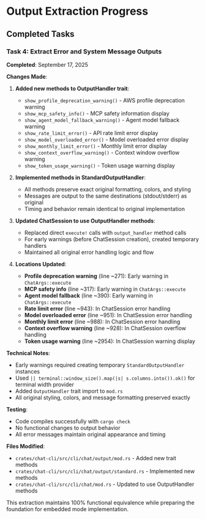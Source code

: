 # Output Extraction Progress

## Completed Tasks

### Task 4: Extract Error and System Message Outputs

**Completed**: September 17, 2025

**Changes Made**:

1. **Added new methods to OutputHandler trait**:
   - `show_profile_deprecation_warning()` - AWS profile deprecation warning
   - `show_mcp_safety_info()` - MCP safety information display
   - `show_agent_model_fallback_warning()` - Agent model fallback warning
   - `show_rate_limit_error()` - API rate limit error display
   - `show_model_overloaded_error()` - Model overloaded error display
   - `show_monthly_limit_error()` - Monthly limit error display
   - `show_context_overflow_warning()` - Context window overflow warning
   - `show_token_usage_warning()` - Token usage warning display

2. **Implemented methods in StandardOutputHandler**:
   - All methods preserve exact original formatting, colors, and styling
   - Messages are output to the same destinations (stdout/stderr) as original
   - Timing and behavior remain identical to original implementation

3. **Updated ChatSession to use OutputHandler methods**:
   - Replaced direct `execute!` calls with `output_handler` method calls
   - For early warnings (before ChatSession creation), created temporary handlers
   - Maintained all original error handling logic and flow

4. **Locations Updated**:
   - **Profile deprecation warning** (line ~271): Early warning in `ChatArgs::execute`
   - **MCP safety info** (line ~317): Early warning in `ChatArgs::execute`
   - **Agent model fallback** (line ~390): Early warning in `ChatArgs::execute`
   - **Rate limit error** (line ~943): In ChatSession error handling
   - **Model overloaded error** (line ~951): In ChatSession error handling
   - **Monthly limit error** (line ~988): In ChatSession error handling
   - **Context overflow warning** (line ~928): In ChatSession overflow handling
   - **Token usage warning** (line ~2954): In ChatSession warning display

**Technical Notes**:
- Early warnings required creating temporary `StandardOutputHandler` instances
- Used `|| terminal::window_size().map(|s| s.columns.into()).ok()` for terminal width provider
- Added `OutputHandler` trait import to `mod.rs`
- All original styling, colors, and message formatting preserved exactly

**Testing**:
- Code compiles successfully with `cargo check`
- No functional changes to output behavior
- All error messages maintain original appearance and timing

**Files Modified**:
- `crates/chat-cli/src/cli/chat/output/mod.rs` - Added new trait methods
- `crates/chat-cli/src/cli/chat/output/standard.rs` - Implemented new methods
- `crates/chat-cli/src/cli/chat/mod.rs` - Updated to use OutputHandler methods

This extraction maintains 100% functional equivalence while preparing the foundation for embedded mode implementation.
